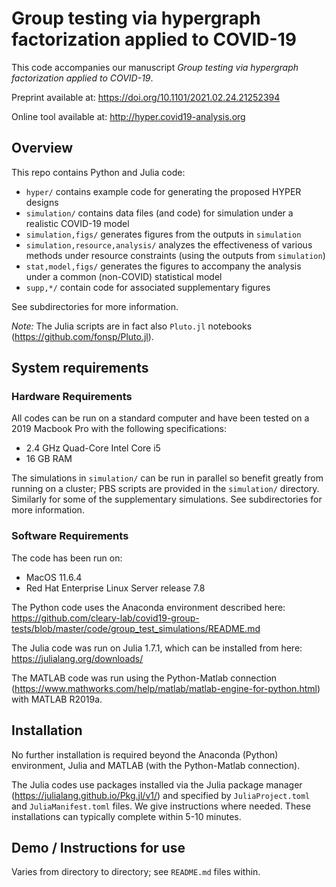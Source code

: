 # Group testing via hypergraph factorization applied to COVID-19

This code accompanies our manuscript *Group testing via hypergraph factorization applied to COVID-19*.

Preprint available at: https://doi.org/10.1101/2021.02.24.21252394

Online tool available at: http://hyper.covid19-analysis.org

## Overview

This repo contains Python and Julia code:
+ `hyper/` contains example code for generating the proposed HYPER designs
+ `simulation/` contains data files (and code) for simulation under a realistic COVID-19 model
+ `simulation,figs/` generates figures from the outputs in `simulation`
+ `simulation,resource,analysis/` analyzes the effectiveness of various methods under resource constraints (using the outputs from `simulation`)
+ `stat,model,figs/` generates the figures to accompany the analysis under a common (non-COVID) statistical model
+ `supp,*/` contain code for associated supplementary figures

See subdirectories for more information.

*Note:* The Julia scripts are in fact also `Pluto.jl` notebooks (https://github.com/fonsp/Pluto.jl).

## System requirements

### Hardware Requirements

All codes can be run on a standard computer and have been tested on a 2019 Macbook Pro with the following specifications:
+ 2.4 GHz Quad-Core Intel Core i5
+ 16 GB RAM

The simulations in `simulation/` can be run in parallel so benefit greatly from running on a cluster;
PBS scripts are provided in the `simulation/` directory.
Similarly for some of the supplementary simulations.
See subdirectories for more information.

### Software Requirements

The code has been run on:
+ MacOS 11.6.4
+ Red Hat Enterprise Linux Server release 7.8

The Python code uses the Anaconda environment described here:
https://github.com/cleary-lab/covid19-group-tests/blob/master/code/group_test_simulations/README.md

The Julia code was run on Julia 1.7.1, which can be installed from here:
https://julialang.org/downloads/

The MATLAB code was run using the Python-Matlab connection (https://www.mathworks.com/help/matlab/matlab-engine-for-python.html)
with MATLAB R2019a.

## Installation

No further installation is required beyond the Anaconda (Python) environment,
Julia and MATLAB (with the Python-Matlab connection).

The Julia codes use packages installed via the Julia package manager (https://julialang.github.io/Pkg.jl/v1/)
and specified by `JuliaProject.toml` and `JuliaManifest.toml` files.
We give instructions where needed.
These installations can typically complete within 5-10 minutes.

## Demo / Instructions for use

Varies from directory to directory; see `README.md` files within.
